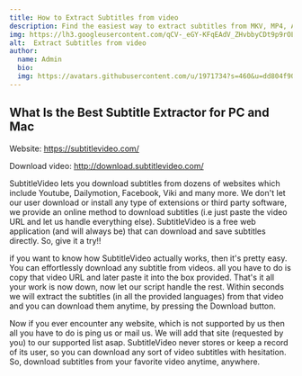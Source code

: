 ```yaml
---
title: How to Extract Subtitles from video
description: Find the easiest way to extract subtitles from MKV, MP4, AVI, VOB or other videos as SRT, ASS files, we should get a versatile subtitle extractor that can cope with videos in a different type of formats
img: https://lh3.googleusercontent.com/qCV-_eGY-KFqEAdV_ZHvbbyCDt9p9rOLc8swbRO0dtGlgH1kEF2xt6jrENO5Ed22dPiwETMZolw04B8W9EYq0-tv7M_pl1DigLwZZbPr8mBGliaU=w1280
alt:  Extract Subtitles from video
author: 
  name: Admin
  bio: 
  img: https://avatars.githubusercontent.com/u/1971734?s=460&u=dd804f90460ba4daa5596d234306399c7a7bde3f&v=4
---
```

## What Is the Best Subtitle Extractor for PC and Mac

Website: https://subtitlevideo.com/ 

Download video: http://download.subtitlevideo.com/  

SubtitleVideo lets you download subtitles from dozens of websites which include Youtube, Dailymotion, Facebook, Viki and many more. We don't let our user download or install any type of extensions or third party software, we provide an online method to download subtitles (i.e just paste the video URL and let us handle everything else). SubtitleVideo is a free web application (and will always be) that can download and save subtitles directly. So, give it a try!!



if you want to know how SubtitleVideo actually works, then it's pretty easy. You can effortlessly download any subtitle from videos. all you have to do is copy that video URL and later paste it into the box provided. That's it all your work is now down, now let our script handle the rest. Within seconds we will extract the subtitles (in all the provided languages) from that video and you can download them anytime, by pressing the Download button.



Now if you ever encounter any website, which is not supported by us then all you have to do is ping us or mail us. We will add that site (requested by you) to our supported list asap. SubtitleVideo never stores or keep a record of its user, so you can download any sort of video subtitles with hesitation. So, download subtitles from your favorite video anytime, anywhere.
